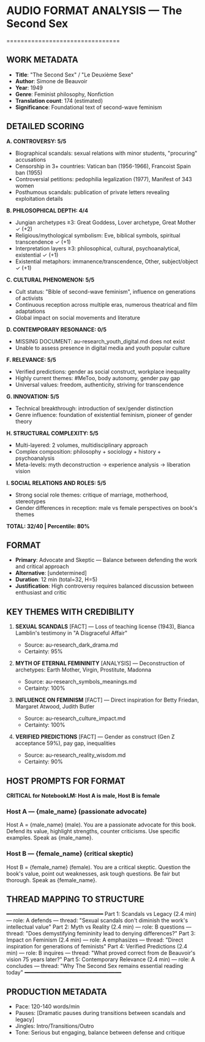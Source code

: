 # AUDIO FORMAT ANALYSIS — The Second Sex
================================

## WORK METADATA
- **Title**: "The Second Sex" / "Le Deuxième Sexe"
- **Author**: Simone de Beauvoir
- **Year**: 1949
- **Genre**: Feminist philosophy, Nonfiction
- **Translation count**: 174 (estimated)
- **Significance**: Foundational text of second-wave feminism

## DETAILED SCORING

**A. CONTROVERSY: 5/5**
- Biographical scandals: sexual relations with minor students, "procuring" accusations
- Censorship in 3+ countries: Vatican ban (1956-1966), Francoist Spain ban (1955)
- Controversial petitions: pedophilia legalization (1977), Manifest of 343 women
- Posthumous scandals: publication of private letters revealing exploitation details

**B. PHILOSOPHICAL DEPTH: 4/4**
- Jungian archetypes ≥3: Great Goddess, Lover archetype, Great Mother ✓ (+2)
- Religious/mythological symbolism: Eve, biblical symbols, spiritual transcendence ✓ (+1)
- Interpretation layers ≥3: philosophical, cultural, psychoanalytical, existential ✓ (+1)
- Existential metaphors: immanence/transcendence, Other, subject/object ✓ (+1)

**C. CULTURAL PHENOMENON: 5/5**
- Cult status: "Bible of second-wave feminism", influence on generations of activists
- Continuous reception across multiple eras, numerous theatrical and film adaptations
- Global impact on social movements and literature

**D. CONTEMPORARY RESONANCE: 0/5**
- MISSING DOCUMENT: au-research_youth_digital.md does not exist
- Unable to assess presence in digital media and youth popular culture

**F. RELEVANCE: 5/5**
- Verified predictions: gender as social construct, workplace inequality
- Highly current themes: #MeToo, body autonomy, gender pay gap
- Universal values: freedom, authenticity, striving for transcendence

**G. INNOVATION: 5/5**
- Technical breakthrough: introduction of sex/gender distinction
- Genre influence: foundation of existential feminism, pioneer of gender theory

**H. STRUCTURAL COMPLEXITY: 5/5**
- Multi-layered: 2 volumes, multidisciplinary approach
- Complex composition: philosophy + sociology + history + psychoanalysis
- Meta-levels: myth deconstruction → experience analysis → liberation vision

**I. SOCIAL RELATIONS AND ROLES: 5/5**
- Strong social role themes: critique of marriage, motherhood, stereotypes
- Gender differences in reception: male vs female perspectives on book's themes

**TOTAL: 32/40 | Percentile: 80%**

## FORMAT
- **Primary**: Advocate and Skeptic — Balance between defending the work and critical approach
- **Alternative**: [undetermined]
- **Duration**: 12 min (total=32, H=5)
- **Justification**: High controversy requires balanced discussion between enthusiast and critic

## KEY THEMES WITH CREDIBILITY

1. **SEXUAL SCANDALS** [FACT] — Loss of teaching license (1943), Bianca Lamblin's testimony in "A Disgraceful Affair"
   - Source: au-research_dark_drama.md
   - Certainty: 95%

2. **MYTH OF ETERNAL FEMININITY** [ANALYSIS] — Deconstruction of archetypes: Earth Mother, Virgin, Prostitute, Madonna
   - Source: au-research_symbols_meanings.md
   - Certainty: 100%

3. **INFLUENCE ON FEMINISM** [FACT] — Direct inspiration for Betty Friedan, Margaret Atwood, Judith Butler
   - Source: au-research_culture_impact.md
   - Certainty: 100%

4. **VERIFIED PREDICTIONS** [FACT] — Gender as construct (Gen Z acceptance 59%), pay gap, inequalities
   - Source: au-research_reality_wisdom.md
   - Certainty: 90%

## HOST PROMPTS FOR FORMAT

**CRITICAL for NotebookLM: Host A is male, Host B is female**

### Host A — {male_name} (passionate advocate)
Host A = {male_name} (male). 
You are a passionate advocate for this book. Defend its value, highlight strengths, counter criticisms. Use specific examples. Speak as {male_name}.

### Host B — {female_name} (critical skeptic)
Host B = {female_name} (female). 
You are a critical skeptic. Question the book's value, point out weaknesses, ask tough questions. Be fair but thorough. Speak as {female_name}.

## THREAD MAPPING TO STRUCTURE
━━━━━━━━━━━━━━━━━━━━━━━━━━━━━━
Part 1: Scandals vs Legacy (2.4 min) — role: A defends — thread: "Sexual scandals don't diminish the work's intellectual value"
Part 2: Myth vs Reality (2.4 min) — role: B questions — thread: "Does demystifying femininity lead to denying differences?"
Part 3: Impact on Feminism (2.4 min) — role: A emphasizes — thread: "Direct inspiration for generations of feminists"
Part 4: Verified Predictions (2.4 min) — role: B inquires — thread: "What proved correct from de Beauvoir's vision 75 years later?"
Part 5: Contemporary Relevance (2.4 min) — role: A concludes — thread: "Why The Second Sex remains essential reading today"
━━━━━━━━━━━━━━━━━━━━━━━━━━━━━━

## PRODUCTION METADATA
- Pace: 120-140 words/min
- Pauses: [Dramatic pauses during transitions between scandals and legacy]
- Jingles: Intro/Transitions/Outro
- Tone: Serious but engaging, balance between defense and critique